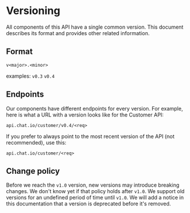 # Versioning

All components of this API have a single common version. This document describes its format and provides other related information.

## Format

`v<major>.<minor>`

examples: `v0.3` `v0.4`

## Endpoints

Our components have different endpoints for every version. For example, here is what a URL with a version looks like for the Customer API:

`api.chat.io/customer/v0.4/<req>`

If you prefer to always point to the most recent version of the API (not recommended), use this:

`api.chat.io/customer/<req>`

## Change policy

Before we reach the `v1.0` version, new versions may introduce breaking changes. We don't know yet if that policy holds after `v1.0`. We support old versions for an undefined period of time until `v1.0`. We will add a notice in this documentation that a version is deprecated before it's removed.
